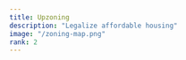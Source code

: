 ```yaml
---
title: Upzoning
description: "Legalize affordable housing"
image: "/zoning-map.png"
rank: 2
---
```

